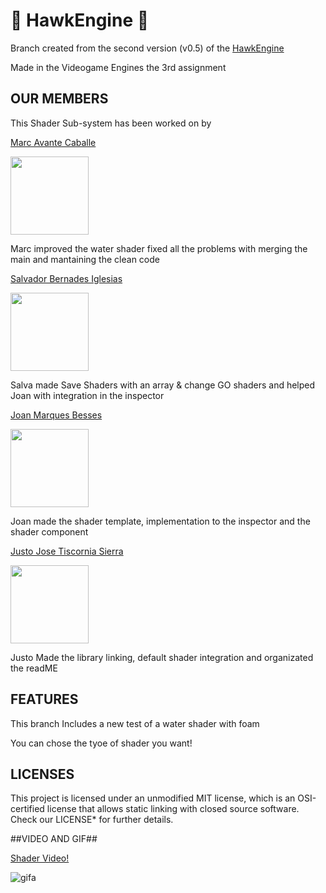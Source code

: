 
# 🦅 HawkEngine 🦅 #

Branch created from the second version (v0.5) of the [HawkEngine](https://github.com/CITM-UPC/HawkEngine)

Made in the Videogame Engines the 3rd assignment

## OUR MEMBERS ##

This Shader Sub-system has been worked on by 

[Marc Avante Caballe](https://github.com/MarcoXAvante)

<img src="https://github.com/user-attachments/assets/f1aae89c-c225-4486-837c-d07e25270a84"  width="125" height="125">

Marc improved the water shader fixed all the problems with merging the main and mantaining the clean code

[Salvador Bernades Iglesias](https://github.com/SalvaBernades)

<img src="https://github.com/user-attachments/assets/8a6c54bf-d038-4427-9174-2e66982bf848"  width="125" height="125">

Salva made Save Shaders with an array & change GO shaders and helped Joan with integration in the inspector

[Joan Marques Besses](https://github.com/joanmarquesbesses)

<img src="https://github.com/user-attachments/assets/9b90a359-e898-46ce-9296-c30f7f5cd664"  width="125" height="125">

Joan made the shader template, implementation to the inspector and the shader component

[Justo Jose Tiscornia Sierra](https://github.com/Jusstox)

<img src="https://github.com/user-attachments/assets/7dc35c0a-f959-430d-ae43-226ec5788871" width="125" height="125">

Justo Made the library linking, default shader integration and organizated the readME 


## FEATURES ##

This branch Includes a new test of a water shader with foam 

You can chose the tyoe of shader you want!

## LICENSES ##

This project is licensed under an unmodified MIT license, which is an OSI-certified license that allows static linking 
with closed source software. Check our LICENSE* for further details.


##VIDEO AND GIF##

[Shader Video!](https://youtu.be/j0p4dMhfLWY)

![gifa](https://github.com/user-attachments/assets/43ec0552-ac5d-489c-a151-82ceea3b8657)
